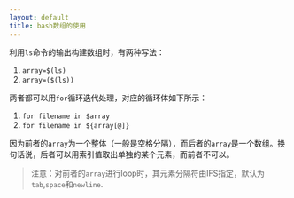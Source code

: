 ```yaml
---
layout: default
title: bash数组的使用
---
```


利用`ls`命令的输出构建数组时，有两种写法：

1. `array=$(ls)`
2. `array=($(ls))`

两者都可以用`for`循环迭代处理，对应的循环体如下所示：

1. `for filename in $array`
2. `for filename in ${array[@]}`

因为前者的`array`为一个整体（一般是空格分隔），而后者的`array`是一个数组。换句话说，后者可以用索引值取出单独的某个元素，而前者不可以。

> 注意：对前者的`array`进行loop时，其元素分隔符由IFS指定，默认为`tab`,`space`和`newline`.
